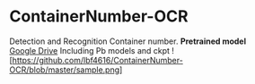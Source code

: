 # ContainerNumber-OCR
Detection and Recognition Container number.
 __Pretrained model__   
 [Google Drive](https://drive.google.com/open?id=18IGl5jOsUX4S6fKLHlw41JXEn4RRxIIF)
Including Pb models and ckpt
![https://github.com/lbf4616/ContainerNumber-OCR/blob/master/sample.png]
